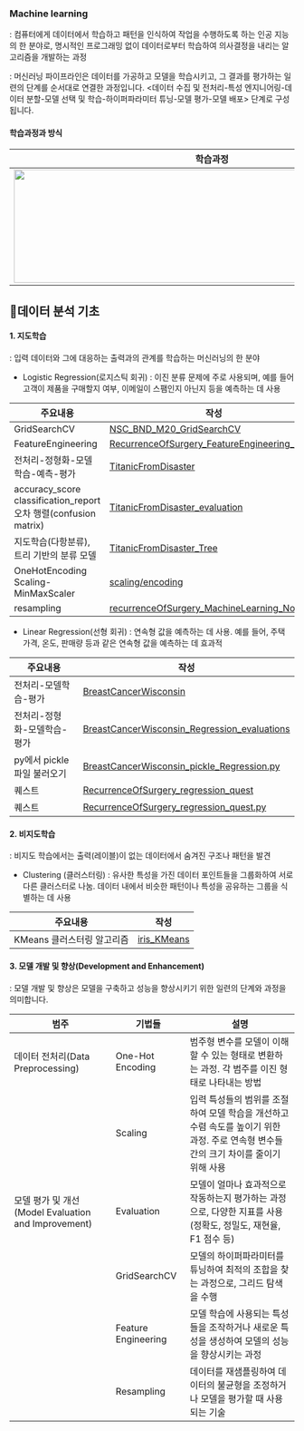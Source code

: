 ### Machine learning
: 컴퓨터에게 데이터에서 학습하고 패턴을 인식하여 작업을 수행하도록 하는 인공 지능의 한 분야로, 명시적인 프로그래밍 없이 데이터로부터 학습하여 의사결정을 내리는 알고리즘을 개발하는 과정

: 머신러닝 파이프라인은 데이터를 가공하고 모델을 학습시키고, 그 결과를 평가하는 일련의 단계를 순서대로 연결한 과정입니다. <데이터 수집 및 전처리-특성 엔지니어링-데이터 분할-모델 선택 및 학습-하이퍼파라미터 튜닝-모델 평가-모델 배포> 단계로 구성됩니다.
#### 학습과정과 방식
|학습과정|방식|
|---|---|
|<img src="https://github.com/aabchyein/study_AIs/assets/132973368/4c11c931-ea18-40d7-aacf-628f09745d57" width="700" height="200">|<img src="https://github.com/aabchyein/study_AIs/assets/132973368/e36b64ae-505d-41de-82f9-04b42521c89a" width="650" height="200">|
## 📄데이터 분석 기초
#### 1. 지도학습
: 입력 데이터와 그에 대응하는 출력과의 관계를 학습하는 머신러닝의 한 분야
- Logistic Regression(로지스틱 회귀) : 이진 분류 문제에 주로 사용되며, 예를 들어 고객이 제품을 구매할지 여부, 이메일이 스팸인지 아닌지 등을 예측하는 데 사용

|주요내용|작성|
|---|---|
|GridSearchCV|[NSC_BND_M20_GridSearchCV](https://github.com/aabchyein/study_AIs/blob/main/datasets/codes/MLs/Classifications/NSC_BND_M20_GridSearchCV.ipynb)|
|FeatureEngineering|[RecurrenceOfSurgery_FeatureEngineering_quest](https://github.com/aabchyein/study_AIs/blob/main/datasets/codes/MLs/Classifications/RecurrenceOfSurgery_FeatureEngineering_quest.ipynb)|
|전처리-정형화-모델학습-예측-평가|[TitanicFromDisaster](https://github.com/aabchyein/study_AIs/blob/main/datasets/codes/MLs/Classifications/TitanicFromDisaster.ipynb)|
|accuracy_score<br>classification_report<br>오차 행렬(confusion matrix)|[TitanicFromDisaster_evaluation](https://github.com/aabchyein/study_AIs/blob/main/datasets/codes/MLs/Classifications/TitanicFromDisaster_evaluation.ipynb)|
|지도학습(다항분류), 트리 기반의 분류 모델|[TitanicFromDisaster_Tree](https://github.com/aabchyein/study_AIs/blob/main/datasets/codes/MLs/Classifications/TitanicFromDisaster_Tree.ipynb)|
|OneHotEncoding<br>Scaling-MinMaxScaler|[scaling/encoding](https://github.com/aabchyein/study_AIs/blob/main/datasets/codes/MLs/Classifications/TitanicFromDisaster_scaling_encoding.ipynb)|
|resampling|[recurrenceOfSurgery_MachineLearning_Normal](https://github.com/aabchyein/study_AIs/blob/main/datasets/codes/MLs/Classifications/recurrenceOfSurgery_MachineLearning_Normal.ipynb)|
- Linear Regression(선형 회귀) : 연속형 값을 예측하는 데 사용. 예를 들어, 주택 가격, 온도, 판매량 등과 같은 연속형 값을 예측하는 데 효과적

|주요내용|작성|
|---|---|
|전처리-모델학습-평가|[BreastCancerWisconsin](https://github.com/aabchyein/study_AIs/blob/main/datasets/codes/MLs/Regressions/BreastCancerWisconsin_Regression.ipynb)|
|전처리-정형화-모델학습-평가|[BreastCancerWisconsin_Regression_evaluations](https://github.com/aabchyein/study_AIs/blob/main/datasets/codes/MLs/Regressions/BreastCancerWisconsin_Regression_evaluations.ipynb)|
|py에서 pickle파일 불러오기|[BreastCancerWisconsin_pickle_Regression.py](https://github.com/aabchyein/study_AIs/blob/main/datasets/codes/MLs/Regressions/BreastCancerWisconsin_pickle_Regression.py)|
|퀘스트|[RecurrenceOfSurgery_regression_quest](https://github.com/aabchyein/study_AIs/blob/main/datasets/codes/MLs/Regressions/RecurrenceOfSurgery_regression_quest.ipynb)|
|퀘스트|[RecurrenceOfSurgery_regression_quest.py](https://github.com/aabchyein/study_AIs/blob/main/datasets/codes/MLs/Regressions/RecurrenceOfSurgery_regression_quest.py)|


#### 2. 비지도학습
: 비지도 학습에서는 출력(레이블)이 없는 데이터에서 숨겨진 구조나 패턴을 발견
- Clustering (클러스터링) : 유사한 특성을 가진 데이터 포인트들을 그룹화하여 서로 다른 클러스터로 나눔. 데이터 내에서 비슷한 패턴이나 특성을 공유하는 그룹을 식별하는 데 사용

|주요내용|작성|
|---|---|
|KMeans 클러스터링 알고리즘|[iris_KMeans](https://github.com/aabchyein/study_AIs/blob/main/datasets/codes/MLs/Clusterings/iris_KMeans.ipynb)|

#### 3. 모델 개발 및 향상(Development and Enhancement)
: 모델 개발 및 향상은 모델을 구축하고 성능을 향상시키기 위한 일련의 단계와 과정을 의미합니다.

|범주|기법들|설명|
|---|---|---|
|데이터 전처리(Data Preprocessing)|One-Hot Encoding|범주형 변수를 모델이 이해할 수 있는 형태로 변환하는 과정. 각 범주를 이진 형태로 나타내는 방법|
| |Scaling|입력 특성들의 범위를 조절하여 모델 학습을 개선하고 수렴 속도를 높이기 위한 과정. 주로 연속형 변수들 간의 크기 차이를 줄이기 위해 사용|
|모델 평가 및 개선(Model Evaluation and Improvement)|Evaluation|모델이 얼마나 효과적으로 작동하는지 평가하는 과정으로, 다양한 지표를 사용(정확도, 정밀도, 재현율, F1 점수 등)|
| |GridSearchCV|모델의 하이퍼파라미터를 튜닝하여 최적의 조합을 찾는 과정으로, 그리드 탐색을 수행|
| |Feature Engineering|모델 학습에 사용되는 특성들을 조작하거나 새로운 특성을 생성하여 모델의 성능을 향상시키는 과정|
| |Resampling|데이터를 재샘플링하여 데이터의 불균형을 조정하거나 모델을 평가할 때 사용되는 기술|
